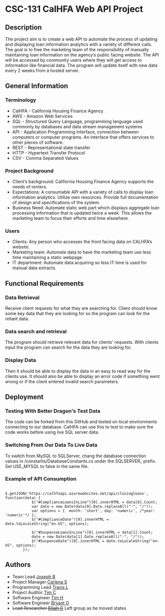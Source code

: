 # CSC-131 CalHFA Web API Project

 

## Description

The project aim is to create a web API to automate the process of updating and displaying loan information analytics with a variety of different calls. The goal is to free the marketing team of the responsibility of manually maintaining loan information on the agency’s public facing website. The API will be accessed by community users where they will get access to information like financial data. The program will update itself with new data every 2 weeks from a hosted server.

## General Information

### Terminology

* CalHFA - California Housing Finance Agency
* AWS - Amazon Web Services
* SQL - Structured Query Language, programming language used commonly by databases and data stream management systems
* API - Application Programming Interface, connection between computers or computer programs. An interface that offers services to other pieces of software.
* REST - Representational state transfer
* HTTP - Hypertext Transfer Protocol
* CSV - Comma Separated Values

### Project Background

* Client’s background: California Housing Finance Agency supports the needs of renters.
* Expectations: A consumable API with a variety of calls to display loan information analytics. Utilize own resources. Provide full documentation of design and specifications of the system. 
* Business Need: Automate static web part which displays aggregate loan processing information that is updated twice a week. This allows the marketing team to focus their efforts and time elsewhere. 


### Users

* Clients: Any person who accesses the front facing data on CALHFA’s website.
* Marketing team: Automate data to have the marketing team use less time maintaining a static webpage.
* IT department: Automate data acquiring so less IT time is used for manual data extracts.

## Functional Requirements

### Data Retrieval 
Receive client requests for what they are searching for.
Client should know some key data that they are looking for so the program can look for the reliant data.
		
### Data search and retrieval
The program should retrieve relevant data for clients' requests.
With clients input the program can search for the data they are looking for.

### Display Data
Then it should be able to display the data in an easy to read way for the clients use.
It should also be able to display an error code if something went wrong or if the client entered invalid search parameters.

## Deployment

### Testing With Better Dragon's Test Data
The code can be forked from this GitHub and tested on local environments connecting to our database. CalHFA can use this to test to make sure the code works before using live SQL server data.

### Switching From Our Data To Live Data
To switch from MySQL to SQLServer, chang the database connection values in /constants/DatabaseConstants.cs under the SQLSERVER_ prefix. Set USE_MYSQL to false in the same file.

### Example of API Consumption
            $.getJSON('https://calhfaapi.azurewebsites.net/api/closingloans', function(data) {
                $("#ComplianceLoansInLine")[0].innerHTML = data[0].Count;
                var date = new Date(data[0].Date.replaceAll("-", "/"));
                var options = {  month: 'short', day: 'numeric', /*year: 'numeric'*/ };
                $("#ComplianceDate")[0].innerHTML = date.toLocaleString("en-US", options);

                $("#SuspenseLoansInLine")[0].innerHTML = data[1].Count;
                date = new Date(data[1].Date.replaceAll("-", "/"));
                $("#SuspenseDate")[0].innerHTML = date.toLocaleString("en-US", options);
            });


## Authors

* Team Lead [Joseph B](https://github.com/Joemeister52)
* Project Manager [Carlena S](https://github.com/carlenacodes)
* Programming Lead [Travis L](https://github.com/TravisLaMothe)
* Project Auditor [Tim C](https://github.com/Timmay21)
* Software Engineer [Tim H](https://github.com/thuang0)
* Software Engineer [Bryant G](https://github.com/Bryant89)
* ~~Lead Researcher [Elijah G](https://github.com/elijahg731)~~ Left group as he moved states
